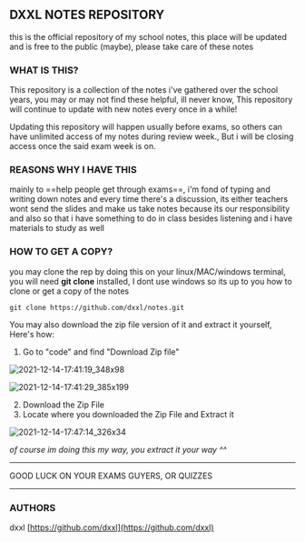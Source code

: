 ## DXXL NOTES REPOSITORY
this is the official repository of my school notes, this place will be updated and is free to the public (maybe), please take care of these notes



### WHAT IS THIS?
This repository is a collection of the notes i've gathered over the school years, you may or may not find these helpful, ill never know, This repository will continue to update with new notes every once in a while!

Updating this repository will happen usually before exams, so others can have unlimited access of my notes during review week., But i will be closing access once the said exam week is on.



### REASONS WHY I HAVE THIS
mainly to ==help people get through exams==, i'm fond of typing and writing down notes and every time there's a discussion, its either teachers wont send the slides and make us take notes because its our responsibility and also so that i have something to do in class besides listening and i have materials to study as well



### HOW TO GET A COPY?
you may clone the rep by doing this on your linux/MAC/windows terminal, you will need **git clone** installed, I dont use windows so its up to you how to clone or get a copy of the notes
```
git clone https://github.com/dxxl/notes.git
```

You may also download the zip file version of it and extract it yourself, Here's how:

1. Go to "code" and find "Download Zip file"

![2021-12-14-17:41:19_348x98](https://user-images.githubusercontent.com/93421177/145973305-fdc74d3a-6dfa-49c2-9fb9-3271a9d056a7.png)

![2021-12-14-17:41:29_385x199](https://user-images.githubusercontent.com/93421177/145973370-f751b288-a797-4bdc-b604-6a3fa6a08c64.png)

2. Download the Zip File
3. Locate where you downloaded the Zip File and Extract it

![2021-12-14-17:47:14_326x34](https://user-images.githubusercontent.com/93421177/145974219-11bcb154-a6ef-4968-9738-f9184f93e5b9.png)

*of course im doing this my way, you extract it your way ^^*

---

GOOD LUCK ON YOUR EXAMS GUYERS, OR QUIZZES

---

### AUTHORS
dxxl [https://github.com/dxxl](https://github.com/dxxl)

